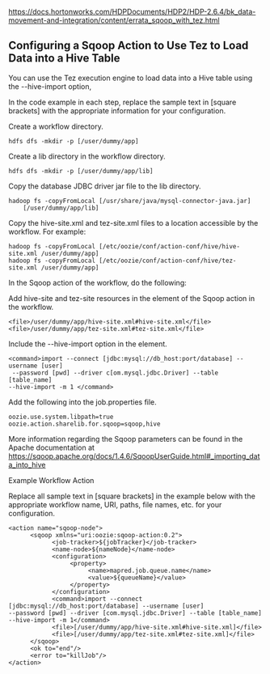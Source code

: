 https://docs.hortonworks.com/HDPDocuments/HDP2/HDP-2.6.4/bk_data-movement-and-integration/content/errata_sqoop_with_tez.html

## Configuring a Sqoop Action to Use Tez to Load Data into a Hive Table
You can use the Tez execution engine to load data into a Hive table using the --hive-import option,

In the code example in each step, replace the sample text in [square brackets] with the appropriate information for your configuration.

Create a workflow directory.

	hdfs dfs -mkdir -p [/user/dummy/app]

Create a lib directory in the workflow directory.

	hdfs dfs -mkdir -p [/user/dummy/app/lib]

Copy the database JDBC driver jar file to the lib directory.

	hadoop fs -copyFromLocal [/usr/share/java/mysql-connector-java.jar]
        [/user/dummy/app/lib]

Copy the hive-site.xml and tez-site.xml files to a location accessible by the workflow. For example:

	hadoop fs -copyFromLocal [/etc/oozie/conf/action-conf/hive/hive-site.xml /user/dummy/app]
	hadoop fs -copyFromLocal [/etc/oozie/conf/action-conf/hive/tez-site.xml /user/dummy/app]

In the Sqoop action of the workflow, do the following:

Add hive-site and tez-site resources in the <file> element of the Sqoop action in the workflow.

	<file>/user/dummy/app/hive-site.xml#hive-site.xml</file>
	<file>/user/dummy/app/tez-site.xml#tez-site.xml</file>

Include the --hive-import option in the <command> element.

	<command>import --connect [jdbc:mysql://db_host:port/database] --username [user]
	 --password [pwd] --driver c[om.mysql.jdbc.Driver] --table [table_name] 
	--hive-import -m 1 </command>

Add the following into the job.properties file.

	oozie.use.system.libpath=true
	oozie.action.sharelib.for.sqoop=sqoop,hive

More information regarding the Sqoop parameters can be found in the Apache documentation at https://sqoop.apache.org/docs/1.4.6/SqoopUserGuide.html#_importing_data_into_hive

Example Workflow Action

Replace all sample text in [square brackets] in the example below with the appropriate workflow name, URI, paths, file names, etc. for your configuration.

	<action name="sqoop-node">
		  <sqoop xmlns="uri:oozie:sqoop-action:0.2">
				<job-tracker>${jobTracker}</job-tracker>
				<name-node>${nameNode}</name-node>
				<configuration>
					 <property>
						  <name>mapred.job.queue.name</name>
						  <value>${queueName}</value>
					 </property>
				</configuration>
				<command>import --connect [jdbc:mysql://db_host:port/database] --username [user]
	--password [pwd] --driver [com.mysql.jdbc.Driver] --table [table_name] --hive-import -m 1</command>
				<file>[/user/dummy/app/hive-site.xml#hive-site.xml]</file>
				<file>[/user/dummy/app/tez-site.xml#tez-site.xml]</file>
		  </sqoop>
		  <ok to="end"/>
		  <error to="killJob"/>
	</action>